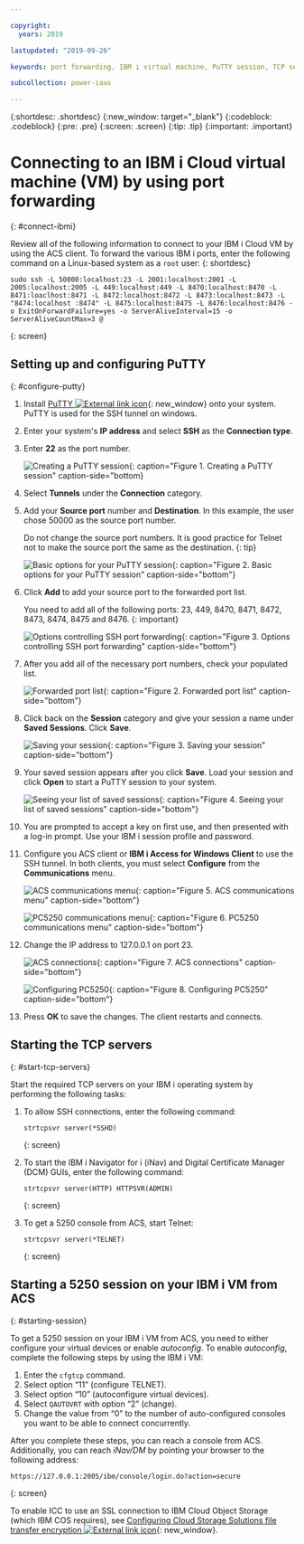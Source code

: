 ```yaml
---

copyright:
  years: 2019

lastupdated: "2019-09-26"

keywords: port forwarding, IBM i virtual machine, PuTTY session, TCP servers

subcollection: power-iaas

---
```


{:shortdesc: .shortdesc}
{:new_window: target="_blank"}
{:codeblock: .codeblock}
{:pre: .pre}
{:screen: .screen}
{:tip: .tip}
{:important: .important}

# Connecting to an IBM i Cloud virtual machine (VM) by using port forwarding
{: #connect-ibmi}

Review all of the following information to connect to your IBM i Cloud VM by using the ACS client. To forward the various IBM i ports, enter the following command on a Linux-based system as a `root` user:
{: shortdesc}

```shell
sudo ssh -L 50000:localhost:23 -L 2001:localhost:2001 -L 2005:localhost:2005 -L 449:localhost:449 -L 8470:localhost:8470 -L 8471:loaclhost:8471 -L 8472:localhost:8472 -L 8473:localhost:8473 -L "8474:localhost :8474" -L 8475:localhost:8475 -L 8476:localhost:8476 -o ExitOnForwardFailure=yes -o ServerAliveInterval=15 -o ServerAliveCountMax=3 @
```
{: screen}

## Setting up and configuring PuTTY
{: #configure-putty}

1. Install [PuTTY ![External link icon](../icons/launch-glyph.svg "External link icon")](https://www.putty.org/){: new_window} onto your system. PuTTY is used for the SSH tunnel on windows.
2. Enter your system's **IP address** and select **SSH** as the **Connection type**.
3. Enter **22** as the port number.

    ![Creating a PuTTY session](./images/putty-configure.png "Creating a PuTTY session"){: caption="Figure 1. Creating a PuTTY session" caption-side="bottom}

4. Select **Tunnels** under the **Connection** category.
5. Add your **Source port** number and **Destination**. In this example, the user chose 50000 as the source port number.

    Do not change the source port numbers. It is good practice for Telnet not to make the source port the same as the destination.
    {: tip}

    ![Basic options for your PuTTY session](./images/putty-ssh-tunneling.png "Basic options for your PuTTY session"){: caption="Figure 2. Basic options for your PuTTY session" caption-side="bottom"}

6. Click **Add** to add your source port to the forwarded port list.

    You need to add all of the following ports: 23, 449, 8470, 8471, 8472, 8473, 8474, 8475 and 8476.
    {: important}

    ![Options controlling SSH port forwarding](./images/putty-add-ssh-tunnel.png "Options controlling SSH port forwarding"){: caption="Figure 3. Options controlling SSH port forwarding" caption-side="bottom"}

7. After you add all of the necessary port numbers, check your populated list.

    ![Forwarded port list](./images/putty-ssh-tunneling-list.png "Forwarded port list"){: caption="Figure 2. Forwarded port list" caption-side="bottom"}

8. Click back on the **Session** category and give your session a name under **Saved Sessions**. Click **Save**.

    ![Saving your session](./images/putty-save-session.png "Saving your session"){: caption="Figure 3. Saving your session" caption-side="bottom"}

9. Your saved session appears after you click **Save**. Load your session and click **Open** to start a PuTTY session to your system.

    ![Seeing your list of saved sessions](./images/putty-load-sesson.png "Seeing your list of saved sessions"){: caption="Figure 4. Seeing your list of saved sessions" caption-side="bottom"}

10. You are prompted to accept a key on first use, and then presented with a log-in prompt. Use your IBM i session profile and password.
11. Configure you ACS client or **IBM i Access for Windows Client** to use the SSH tunnel. In both clients, you must select **Configure** from the **Communications** menu.

    ![ACS communications menu](./images/putty-acs.png "ACS communications menu"){: caption="Figure 5. ACS communications menu" caption-side="bottom"}

    ![PC5250 communications menu](./images/putty-pc5250.png "PC5250 communications menu"){: caption="Figure 6. PC5250 communications menu" caption-side="bottom"}

12. Change the IP address to 127.0.0.1 on port 23.

    ![ACS connections](./images/putty-acs-destination.png "ACS connections"){: caption="Figure 7. ACS connections" caption-side="bottom"}

    ![Configuring PC5250](./images/putty-pc5250-destination.png "Configuring PC5250"){: caption="Figure 8. Configuring PC5250" caption-side="bottom"}

13. Press **OK** to save the changes. The client restarts and connects.

## Starting the TCP servers
{: #start-tcp-servers}

Start the required TCP servers on your IBM i operating system by performing the following tasks:

1. To allow SSH connections, enter the following command:

    ```shell
    strtcpsvr server(*SSHD)
    ```
    {: screen}

2. To start the IBM i Navigator for i (iNav) and Digital Certificate Manager (DCM) GUIs, enter the following command:

    ```shell
    strtcpsvr server(HTTP) HTTPSVR(ADMIN)

    ```
    {: screen}

3. To get a 5250 console from ACS, start Telnet:

    ```shell
    strtcpsvr server(*TELNET)
    ```
    {: screen}

## Starting a 5250 session on your IBM i VM from ACS
{: #starting-session}

To get a 5250 session on your IBM i VM from ACS, you need to either configure
your virtual devices or enable _autoconfig_. To enable _autoconfig_, complete the following steps by using the IBM i VM:

1. Enter the `cfgtcp` command.
2. Select option “11” (configure TELNET).
3. Select option “10” (autoconfigure virtual devices).
4. Select `QAUTOVRT` with option “2” (change).
5. Change the value from “0” to the number of auto-configured consoles you want to be able to connect concurrently.

After you complete these steps, you can reach a console from ACS. Additionally, you can reach _iNav/DM_ by pointing your browser to the following address:

```shell
https://127.0.0.1:2005/ibm/console/login.do?action=secure
```
{: screen}

To enable ICC to use an SSL connection to IBM Cloud Object Storage (which IBM COS requires), see [Configuring Cloud Storage Solutions file transfer encryption ![External link icon](../icons/launch-glyph.svg "External link icon")](https://www.ibm.com/support/knowledgecenter/en/ssw_ibm_i_72/icc/topics/iccutsk_config_ssl.htm){: new_window}.
